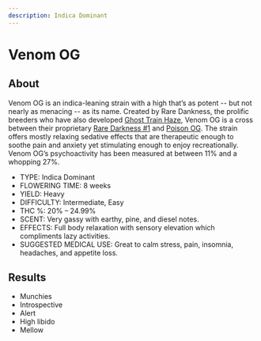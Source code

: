 ```yaml
---
description: Indica Dominant
---
```


# Venom OG

## About

Venom OG is an indica-leaning strain with a high that’s as potent -- but not nearly as menacing -- as its name. Created by Rare Dankness, the prolific breeders who have also developed [Ghost Train Haze](https://www.wikileaf.com/strain/ghost-train-haze/), Venom OG is a cross between their proprietary [Rare Darkness #1](https://www.wikileaf.com/strain/rare-darkness/) and [Poison OG](https://www.wikileaf.com/strain/og-poison/). The strain offers mostly relaxing sedative effects that are therapeutic enough to soothe pain and anxiety yet stimulating enough to enjoy recreationally. Venom OG’s psychoactivity has been measured at between 11% and a whopping 27%.

* TYPE: Indica Dominant
* FLOWERING TIME: 8 weeks
* YIELD: Heavy
* DIFFICULTY: Intermediate, Easy
* THC %: 20% – 24.99%
* SCENT: Very gassy with earthy, pine, and diesel notes.
* EFFECTS: Full body relaxation with sensory elevation which compliments lazy activities.
* SUGGESTED MEDICAL USE: Great to calm stress, pain, insomnia, headaches, and appetite loss.



## Results

* Munchies
* Introspective&#x20;
* Alert
* High libido
* Mellow
